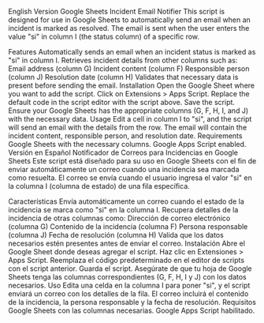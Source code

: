 English Version
Google Sheets Incident Email Notifier
This script is designed for use in Google Sheets to automatically send an email when an incident is marked as resolved. The email is sent when the user enters the value "si" in column I (the status column) of a specific row.

Features
Automatically sends an email when an incident status is marked as "si" in column I.
Retrieves incident details from other columns such as:
Email address (column G)
Incident content (column F)
Responsible person (column J)
Resolution date (column H)
Validates that necessary data is present before sending the email.
Installation
Open the Google Sheet where you want to add the script.
Click on Extensions > Apps Script.
Replace the default code in the script editor with the script above.
Save the script.
Ensure your Google Sheets has the appropriate columns (G, F, H, I, and J) with the necessary data.
Usage
Edit a cell in column I to "si", and the script will send an email with the details from the row.
The email will contain the incident content, responsible person, and resolution date.
Requirements
Google Sheets with the necessary columns.
Google Apps Script enabled.
Versión en Español
Notificador de Correos para Incidencias en Google Sheets
Este script está diseñado para su uso en Google Sheets con el fin de enviar automáticamente un correo cuando una incidencia sea marcada como resuelta. El correo se envía cuando el usuario ingresa el valor "si" en la columna I (columna de estado) de una fila específica.

Características
Envía automáticamente un correo cuando el estado de la incidencia se marca como "si" en la columna I.
Recupera detalles de la incidencia de otras columnas como:
Dirección de correo electrónico (columna G)
Contenido de la incidencia (columna F)
Persona responsable (columna J)
Fecha de resolución (columna H)
Valida que los datos necesarios estén presentes antes de enviar el correo.
Instalación
Abre el Google Sheet donde deseas agregar el script.
Haz clic en Extensiones > Apps Script.
Reemplaza el código predeterminado en el editor de scripts con el script anterior.
Guarda el script.
Asegúrate de que tu hoja de Google Sheets tenga las columnas correspondientes (G, F, H, I y J) con los datos necesarios.
Uso
Edita una celda en la columna I para poner "si", y el script enviará un correo con los detalles de la fila.
El correo incluirá el contenido de la incidencia, la persona responsable y la fecha de resolución.
Requisitos
Google Sheets con las columnas necesarias.
Google Apps Script habilitado.
